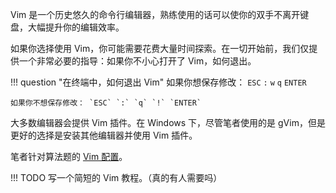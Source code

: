 Vim 是一个历史悠久的命令行编辑器，熟练使用的话可以使你的双手不离开键盘，大幅提升你的编辑效率。

如果你选择使用 Vim，你可能需要花费大量时间探索。在一切开始前，我们仅提供一个非常必要的指导：如果你不小心打开了 Vim，如何退出。

!!! question "在终端中，如何退出 Vim"
    如果你想保存修改： `ESC` `:` `w` `q` `ENTER`

    如果你不想保存修改： `ESC` `:` `q` `!` `ENTER`

大多数编辑器会提供 Vim 插件。在 Windows 下，尽管笔者使用的是 gVim，但是更好的选择是安装其他编辑器并使用 Vim 插件。

笔者针对算法题的 [Vim 配置](https://fstqwq.pw/vimrc)。

!!! TODO
    写一个简短的 Vim 教程。（真的有人需要吗）